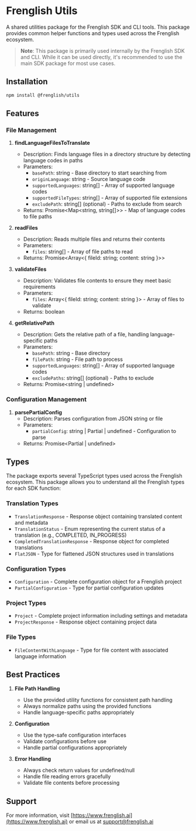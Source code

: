 # Frenglish Utils

A shared utilities package for the Frenglish SDK and CLI tools. This package provides common helper functions and types used across the Frenglish ecosystem.

> **Note**: This package is primarily used internally by the Frenglish SDK and CLI. While it can be used directly, it's recommended to use the main SDK package for most use cases.

## Installation

```bash
npm install @frenglish/utils
```

## Features

### File Management

1. **findLanguageFilesToTranslate**
   - Description: Finds language files in a directory structure by detecting language codes in paths
   - Parameters:
     - `basePath`: string - Base directory to start searching from
     - `originLanguage`: string - Source language code
     - `supportedLanguages`: string[] - Array of supported language codes
     - `supportedFileTypes`: string[] - Array of supported file extensions
     - `excludePath`: string[] (optional) - Paths to exclude from search
   - Returns: Promise<Map<string, string[]>> - Map of language codes to file paths

2. **readFiles**
   - Description: Reads multiple files and returns their contents
   - Parameters:
     - `files`: string[] - Array of file paths to read
   - Returns: Promise<Array<{ fileId: string; content: string }>>

3. **validateFiles**
   - Description: Validates file contents to ensure they meet basic requirements
   - Parameters:
     - `files`: Array<{ fileId: string; content: string }> - Array of files to validate
   - Returns: boolean

4. **getRelativePath**
   - Description: Gets the relative path of a file, handling language-specific paths
   - Parameters:
     - `basePath`: string - Base directory
     - `filePath`: string - File path to process
     - `supportedLanguages`: string[] - Array of supported language codes
     - `excludePaths`: string[] (optional) - Paths to exclude
   - Returns: Promise<string | undefined>

### Configuration Management

1. **parsePartialConfig**
   - Description: Parses configuration from JSON string or file
   - Parameters:
     - `partialConfig`: string | Partial<Configuration> | undefined - Configuration to parse
   - Returns: Promise<Partial<Configuration> | undefined>

## Types

The package exports several TypeScript types used across the Frenglish ecosystem. This package allows you to understand all the Frenglish types for each SDK function:

### Translation Types
- `TranslationResponse` - Response object containing translated content and metadata
- `TranslationStatus` - Enum representing the current status of a translation (e.g., COMPLETED, IN_PROGRESS)
- `CompletedTranslationResponse` - Response object for completed translations
- `FlatJSON` - Type for flattened JSON structures used in translations

### Configuration Types
- `Configuration` - Complete configuration object for a Frenglish project
- `PartialConfiguration` - Type for partial configuration updates

### Project Types
- `Project` - Complete project information including settings and metadata
- `ProjectResponse` - Response object containing project data

### File Types
- `FileContentWithLanguage` - Type for file content with associated language information

## Best Practices

1. **File Path Handling**
   - Use the provided utility functions for consistent path handling
   - Always normalize paths using the provided functions
   - Handle language-specific paths appropriately

2. **Configuration**
   - Use the type-safe configuration interfaces
   - Validate configurations before use
   - Handle partial configurations appropriately

3. **Error Handling**
   - Always check return values for undefined/null
   - Handle file reading errors gracefully
   - Validate file contents before processing

## Support

For more information, visit [https://www.frenglish.ai](https://www.frenglish.ai) or email us at support@frenglish.ai 